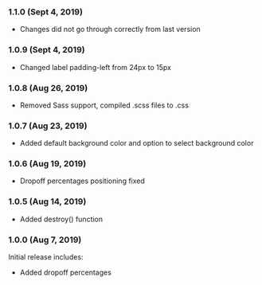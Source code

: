 ### 1.1.0 (Sept 4, 2019)

* Changes did not go through correctly from last version

### 1.0.9 (Sept 4, 2019)

* Changed label padding-left from 24px to 15px

### 1.0.8 (Aug 26, 2019)

* Removed Sass support, compiled .scss files to .css

### 1.0.7 (Aug 23, 2019)

* Added default background color and option to select background color

### 1.0.6 (Aug 19, 2019)

* Dropoff percentages positioning fixed

### 1.0.5 (Aug 14, 2019)

* Added destroy() function


### 1.0.0 (Aug 7, 2019)

Initial release includes:
* Added dropoff percentages
